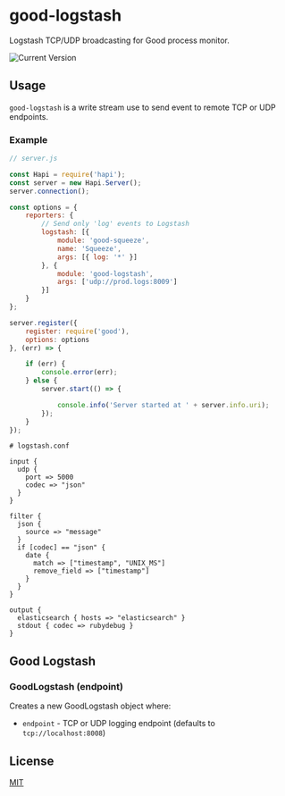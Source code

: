 # good-logstash

Logstash TCP/UDP broadcasting for Good process monitor.

![Current Version](https://img.shields.io/npm/v/good-logstash.svg)


## Usage

`good-logstash` is a write stream use to send event to remote TCP or UDP endpoints.

### Example

```javascript
// server.js

const Hapi = require('hapi');
const server = new Hapi.Server();
server.connection();

const options = {
    reporters: {
    	// Send only 'log' events to Logstash
        logstash: [{
            module: 'good-squeeze',
            name: 'Squeeze',
            args: [{ log: '*' }]
        }, {
            module: 'good-logstash',
            args: ['udp://prod.logs:8009']
        }]
    }
};

server.register({
    register: require('good'),
    options: options
}, (err) => {

    if (err) {
        console.error(err);
    } else {
        server.start(() => {

            console.info('Server started at ' + server.info.uri);
        });
    }
});

```


```
# logstash.conf

input {
  udp {
    port => 5000
    codec => "json"
  }
}

filter {
  json {
    source => "message"
  }
  if [codec] == "json" {
    date {
      match => ["timestamp", "UNIX_MS"]
      remove_field => ["timestamp"]
    }
  }
}

output {
  elasticsearch { hosts => "elasticsearch" }
  stdout { codec => rubydebug }
}
```

## Good Logstash
### GoodLogstash (endpoint)

Creates a new GoodLogstash object where:

- `endpoint` - TCP or UDP logging endpoint (defaults to `tcp://localhost:8008`)


## License

[MIT](LICENSE.txt)
